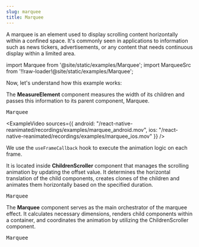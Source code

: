 ```yaml
---
slug: marquee
title: Marquee
---
```


A marquee is an element used to display scrolling content horizontally within a confined space. It's commonly seen in applications to information such as news tickers, advertisements, or any content that needs continuous display within a limited area.

import Marquee from '@site/static/examples/Marquee';
import MarqueeSrc from '!!raw-loader!@site/static/examples/Marquee';

<InteractiveExample src={MarqueeSrc} component={Marquee} />

Now, let's understand how this example works:

The **MeasureElement** component measures the width of its children and passes this information to its parent component, Marquee.

<samp id="Marquee">Marquee</samp>

<CollapsibleCode src={MarqueeSrc} showLines={[8,18]}/>

<ExampleVideo
sources={{
    android: "/react-native-reanimated/recordings/examples/marquee_android.mov",
    ios: "/react-native-reanimated/recordings/examples/marquee_ios.mov"
  }}
/>

We use the `useFrameCallback` hook to execute the animation logic on each frame.

<CollapsibleCode src={MarqueeSrc} showLines={[57,62]}/>

It is located inside **ChildrenScroller** component that manages the scrolling animation by updating the offset value. It determines the horizontal translation of the child components, creates clones of the children and animates them horizontally based on the specified duration.

<samp id="Marquee">Marquee</samp>
<CollapsibleCode src={MarqueeSrc} showLines={[43,76]}/>

The **Marquee** component serves as the main orchestrator of the marquee effect. It calculates necessary dimensions, renders child components within a container, and coordinates the animation by utilizing the ChildrenScroller component.

<samp id="Marquee">Marquee</samp>

<CollapsibleCode src={MarqueeSrc} showLines={[78,104]}/>
